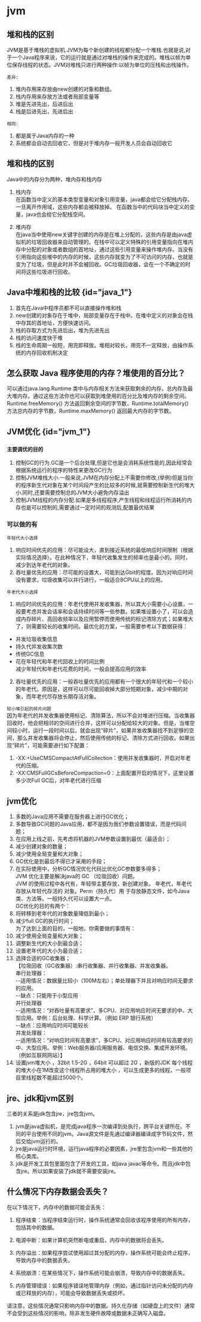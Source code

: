 # jvm

## 堆和栈的区别
JVM是基于堆栈的虚拟机.JVM为每个新创建的线程都分配一个堆栈.也就是说,对于一个Java程序来说，它的运行就是通过对堆栈的操作来完成的。堆栈以帧为单位保存线程的状态。JVM对堆栈只进行两种操作:以帧为单位的压栈和出栈操作。       

`差异:`
1. 堆内存用来存放由new创建的对象和数组。
2. 栈内存用来存放方法或者局部变量等
3. 堆是先进先出，后进后出
4. 栈是后进先出，先进后出

`相同:`
1. 都是属于Java内存的一种 
2. 系统都会自动去回收它，但是对于堆内存一般开发人员会自动回收它

## 堆和栈的区别
Java中的内存分为两种，堆内存和栈内存
1. 栈内存  
   在函数当中定义的基本类型变量和对象引用变量，java都会给它分配栈内存。一旦离开作用域，这些内存都会被释放掉。
   在函数当中的代码块当中定义的变量，java也会给它分配栈空间。

2. 堆内存  
   在java当中使用new关键字创建的内存是在堆上分配的，这些内存是由java虚拟机的垃圾回收器来自动管理的。在栈中可以定义特殊的引用变量指向在堆内存中分配的对象或者数组的首地址，通过这些引用变量来操作堆内存。当没有引用指向这些堆中的内存的时候，这些内存就变为了不可访问的内存，也就是变为了垃圾，但是此时并不会被回收。GC垃圾回收器，会在一个不确定的时间将这些垃圾进行回收。

## Java中堆和栈的比较 {id="java_1"}
1. 首先在Java中程序员都不可以直接操作堆和栈
2. new创建的对象存在于堆中，局部变量存在于栈中。在堆中定义的对象会在栈中存其的首地址，方便快速访问。
3. 栈的存取方式为先进后出，堆为先进先出
4. 栈的访问速度快于堆
5. 栈的生命周期一般短，用完即释放。堆相对较长，用完不一定释放，由操作系统的内存回收机制决定

## 怎么获取 Java 程序使用的内存？堆使用的百分比？
可以通过java.lang.Runtime 类中与内存相关方法来获取剩余的内存，总内存及最大堆内存。通过这些方法你也可以获取到堆使用的百分比及堆内存的剩余空间。Runtime.freeMemory() 方法返回剩余空间的字节数，Runtime.totalMemory() 方法总内存的字节数，Runtime.maxMemory() 返回最大内存的字节数。


## JVM优化 {id="jvm_1"}

### `主要调优的目的`
1.	控制GC的行为.GC是一个后台处理,但是它也是会消耗系统性能的,因此经常会根据系统运行的程序的特性来更改GC行为
2.	控制JVM堆栈大小.一般来说,JVM在内存分配上不需要你修改,(举例)但是当你的程序新生代对象在某个时间段产生的比较多的时候,就需要控制新生代的堆大小.同时,还要需要控制总的JVM大小避免内存溢出
3.	控制JVM线程的内存分配.如果是多线程程序,产生线程和线程运行所消耗的内存也是可以控制的,需要通过一定时间的观测后,配置最优结果

### 可以做的有
`年轻代大小选择`
1.	响应时间优先的应用：尽可能设大，直到接近系统的最低响应时间限制（根据实际情况选择）。在此种情况下，年轻代收集发生的频率也是最小的。同时，减少到达年老代的对象。
2.	吞吐量优先的应用：尽可能的设置大，可能到达Gbit的程度。因为对响应时间没有要求，垃圾收集可以并行进行，一般适合8CPU以上的应用。

`年老代大小选择`
1. 响应时间优先的应用：年老代使用并发收集器，所以其大小需要小心设置，一般要考虑并发会话率和会话持续时间等一些参数。如果堆设置小了，可以会造成内存碎片、高回收频率以及应用暂停而使用传统的标记清除方式；如果堆大了，则需要较长的收集时间。最优化的方案，一般需要参考以下数据获得：
- 并发垃圾收集信息
- 持久代并发收集次数
- 传统GC信息
- 花在年轻代和年老代回收上的时间比例  
  减少年轻代和年老代花费的时间，一般会提高应用的效率
2. 吞吐量优先的应用：一般吞吐量优先的应用都有一个很大的年轻代和一个较小的年老代。原因是，这样可以尽可能回收掉大部分短期对象，减少中期的对象，而年老代尽存放长期存活对象。

`较小堆引起的碎片问题`  
因为年老代的并发收集器使用标记、清除算法，所以不会对堆进行压缩。当收集器回收时，他会把相邻的空间进行合并，这样可以分配给较大的对象。但是，当堆空间较小时，运行一段时间以后，就会出现“碎片”，如果并发收集器找不到足够的空间，那么并发收集器将会停止，然后使用传统的标记、清除方式进行回收。如果出现“碎片”，可能需要进行如下配置：
1.	-XX:+UseCMSCompactAtFullCollection：使用并发收集器时，开启对年老代的压缩。
2.	-XX:CMSFullGCsBeforeCompaction=0：上面配置开启的情况下，这里设置多少次Full GC后，对年老代进行压缩

## jvm优化

1. 多数的Java应用不需要在服务器上进行GC优化；
2. 多数导致GC问题的Java应用，都不是因为我们参数设置错误，而是代码问题；
3. 在应用上线之前，先考虑将机器的JVM参数设置到最优（最适合）；
4. 减少创建对象的数量；
5. 减少使用全局变量和大对象；
6. GC优化是到最后不得已才采用的手段；
7. 在实际使用中，分析GC情况优化代码比优化GC参数要多得多；    
   JVM 优化主要是解决java的 GC （垃圾回收）问题。   
   JVM 的使用过程中各代有，年轻带主要存放，新创建对象。 年老代，年老代存放从年轻代存活的 对象。Perm（持久代）用 于存放静态文件，如今Java类、方法等。一般持久代可以设置大一点。     
   GC优化的目的有两个：
1. 将转移到老年代的对象数量降低到最小；
2. 减少full GC的执行时间；   
   为了达到上面的目的，一般地，你需要做的事情有：
1. 减少使用全局变量和大对象；
2. 调整新生代的大小到最合适；
3. 设置老年代的大小为最合适；
4. 选择合适的GC收集器；    
   【垃圾回收（GC收集器）:串行收集器、并行收集器、并发收集器。   
   串行处理器：    
   --适用情况：数据量比较小（100M左右）；单处理器下并且对响应时间无要求的应用。   
   --缺点：只能用于小型应用   
   并行处理器     
   --适用情况：“对吞吐量有高要求”，多CPU、对应用响应时间无要求的中、大型应用。举例：后台处理、科学计算。（例如 ERP 银行系统）     
   --缺点：应用响应时间可能较长   
   并发处理器：      
   --适用情况：“对响应时间有高要求”，多CPU、对应用响应时间有较高要求的中、大型应用。举例：Web服务器/应用服务器、电信交换、集成开发环境。（例如互联网网站）】
5. 设置jvm堆大小 ，32bit 1.5-2G  ，64bit 可以超过 2G ，新版的JDK 每个线程的堆大小在1M改变这个线程所占用的堆大小 ，可以生成更多的线程，一般项目里线程数不能超过5000个。


## jre、jdk和jvm区别
三者的关系是jdk包含jre，jre包含jvm。
1. jvm是java虚拟机，是完成java程序一次编译到处执行，跨平台关键所在。不同的平台使用不同的jvm。Java源文件是先通过编译器编译成字节码文件，然后交给jvm运行的。   
2. jre是java运行时环境，运行java程序的必要因素，jre里包含jvm和一些其他的核心类库。    
3. jdk是开发工具包里面包含了开发的工具，如java javac等命令。而且jdk中包含jre。所以如果安装了jdk就不需要安装jre。   
 
## 什么情况下内存数据会丢失？

在以下情况下，内存中的数据可能会丢失：

1. 程序结束：当程序结束运行时，操作系统通常会回收该程序使用的所有内存，包括其中的数据。

2. 电源中断：如果计算机突然断电或重启，内存中的数据将会丢失。

3. 内存溢出：如果程序尝试使用超过其分配的内存，操作系统可能会终止程序，导致内存中的数据丢失。

4. 系统崩溃：在某些情况下，操作系统可能会崩溃，导致内存中的数据丢失。

5. 内存管理错误：如果程序错误地管理内存（例如，通过指针访问未分配的内存或已释放的内存），可能会导致数据丢失或损坏。

请注意，这些情况通常只影响内存中的数据。持久化存储（如硬盘上的文件）通常不会受到这些情况的影响，除非发生硬件故障或数据未正确写入磁盘。